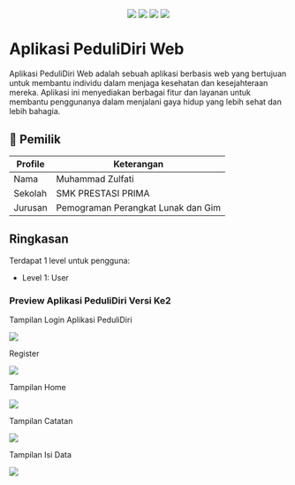 <p align="center">
<img align="center" src="http://ForTheBadge.com/images/badges/built-with-love.svg"> <img align="center" src="http://ForTheBadge.com/images/badges/uses-html.svg"> <img align="center" src="http://ForTheBadge.com/images/badges/makes-people-smile.svg"> <img align="center" src="http://ForTheBadge.com/images/badges/built-by-developers.svg">
</p>

# Aplikasi PeduliDiri Web 
Aplikasi PeduliDiri Web adalah sebuah aplikasi berbasis web yang bertujuan untuk membantu individu dalam menjaga kesehatan dan kesejahteraan mereka. Aplikasi ini menyediakan berbagai fitur dan layanan untuk membantu penggunanya dalam menjalani gaya hidup yang lebih sehat dan lebih bahagia.

## 🧑 Pemilik

| Profile | Keterangan  |
|---------|--------------|
| Nama    | Muhammad Zulfati |
| Sekolah | SMK PRESTASI PRIMA |
| Jurusan | Pemograman Perangkat Lunak dan Gim |

 
## Ringkasan

Terdapat 1 level untuk pengguna:
- Level 1: User

<h3>Preview Aplikasi PeduliDiri Versi Ke2</h3>
<p>Tampilan Login Aplikasi PeduliDiri</p>
<img src="https://github.com/MuhamadRifqiAshari/Apikasi-PeduliDiri2/blob/main/Dokumentasi/Tampilan%20Login%20Aplikasi%20PeduliDiri.png">

<p>Register</p>
<img src="https://github.com/MuhamadRifqiAshari/Apikasi-PeduliDiri2/blob/main/Dokumentasi/Tampilan%20Register.png">

<p>Tampilan Home</p>
<img src="https://github.com/MuhamadRifqiAshari/Apikasi-PeduliDiri2/blob/main/Dokumentasi/Tampilan%20Home.png">

<p>Tampilan Catatan</p>
<img src="https://github.com/MuhamadRifqiAshari/Apikasi-PeduliDiri2/blob/main/Dokumentasi/Tampilan%20Catatan.png">

<p>Tampilan Isi Data</p>
<img src="https://github.com/MuhamadRifqiAshari/Apikasi-PeduliDiri2/blob/main/Dokumentasi/Tampilan%20Isi%20Data.png">
